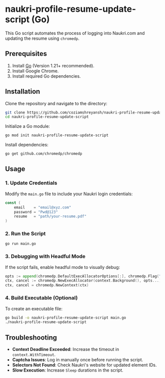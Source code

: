 # naukri-profile-resume-update-script (Go)

This Go script automates the process of logging into Naukri.com and updating the resume using `chromedp`.

## Prerequisites

1. Install [Go](https://go.dev/dl/) (Version 1.21+ recommended).
2. Install Google Chrome.
3. Install required Go dependencies.

## Installation

Clone the repository and navigate to the directory:

```sh
git clone https://github.com/coziamshreyansh/naukri-profile-resume-update-script.git
cd naukri-profile-resume-update-script
```

Initialize a Go module:

```sh
go mod init naukri-profile-resume-update-script
```

Install dependencies:

```sh
go get github.com/chromedp/chromedp
```

## Usage

### 1. Update Credentials

Modify the `main.go` file to include your Naukri login credentials:

```go
const (
    email    = "email@xyz.com"
    password = "Pwd@123"
    resume   = "path/your-resume.pdf"
)
```

### 2. Run the Script

```sh
go run main.go
```

### 3. Debugging with Headful Mode

If the script fails, enable headful mode to visually debug:

```go
opts := append(chromedp.DefaultExecAllocatorOptions[:], chromedp.Flag("headless", false))
ctx, cancel := chromedp.NewExecAllocator(context.Background(), opts...)
ctx, cancel = chromedp.NewContext(ctx)
```

### 4. Build Executable (Optional)

To create an executable file:

```sh
go build -o naukri-profile-resume-update-script main.go
./naukri-profile-resume-update-script
```

## Troubleshooting

- **Context Deadline Exceeded**: Increase the timeout in `context.WithTimeout`.
- **Captcha Issues**: Log in manually once before running the script.
- **Selectors Not Found**: Check Naukri's website for updated element IDs.
- **Slow Execution**: Increase `Sleep` durations in the script.
